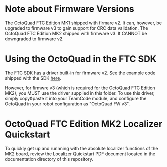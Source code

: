# Note about Firmware Versions

The OctoQuad FTC Edition MK1 shipped with firmare v2. It can, however, be upgraded to firmware v3 to gain support for CRC data validation. The OctoQuad FTC Edition MK2 shipped with firmware v3. It CANNOT be downgraded to firmware v2.

# Using the OctoQuad in the FTC SDK

The FTC SDK has a driver built-in for firmware v2. See the example code shipped with the SDK [here](https://github.com/FIRST-Tech-Challenge/FtcRobotController/blob/master/FtcRobotController/src/main/java/org/firstinspires/ftc/robotcontroller/external/samples/SensorOctoQuad.java).

However, for firmwre v3 (which is required for the OctoQuad FTC Edition MK2), you MUST use the driver supplied in this folder. To use this driver, simply copy&paste it into your TeamCode module, and configure the OctoQuad in your robot configuration as "OctoQuad FW v3".

# OctoQuad FTC Edition MK2 Localizer Quickstart

To quickly get up and runnning with the absolute localizer functions of the MK2 board, review the Localizer Quickstart PDF document located in the documentation directory of this repository.
